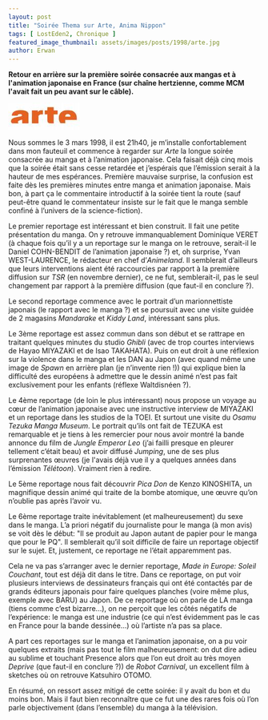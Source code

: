 ```yaml
---
layout: post
title: "Soirée Thema sur Arte, Anima Nippon"
tags: [ LostEden2, Chronique ]
featured_image_thumbnail: assets/images/posts/1998/arte.jpg
author: Erwan
---
```


**Retour en arrière sur la première soirée consacrée aux mangas et à l'animation japonaise en France (sur chaîne hertzienne, comme MCM l'avait fait un peu avant sur le câble).**

![Image](assets/images/posts/1998/arte.jpg#left) 

Nous sommes le 3 mars 1998, il est 21h40, je m’installe confortablement dans mon fauteuil et commence à regarder sur *Arte* la longue soirée consacrée au manga et à l’animation japonaise. Cela faisait déjà cinq mois que la soirée était sans cesse retardée et j’espérais que l’émission serait à la hauteur de mes espérances. Première mauvaise surprise, la confusion est faite dès les premières minutes entre manga et animation japonaise. Mais bon, à part ça le commentaire introductif à la soirée tient la route (sauf peut-être quand le commentateur insiste sur le fait que le manga semble confiné à l’univers de la science-fiction).

Le premier reportage est intéressant et bien construit. Il fait une petite présentation du manga. On y retrouve immanquablement Dominique VERET (à chaque fois qu’il y a un reportage sur le manga on le retrouve, serait-il le Daniel COHN-BENDIT de l’animation japonaise ?) et, oh surprise, Yvan WEST-LAURENCE, le rédacteur en chef d’*Animeland*. Il semblerait d’ailleurs que leurs interventions aient été raccourcies par rapport à la première diffusion sur *TSR* (en novembre dernier), ce ne fut, semblerait-il, pas le seul changement par rapport à la première diffusion (que faut-il en conclure ?).

Le second reportage commence avec le portrait d’un marionnettiste japonais (le rapport avec le manga ?) et se poursuit avec une visite guidée de 2 magasins *Mandarake* et *Kiddy Land*, intéressant sans plus.

Le 3ème reportage est assez commun dans son début et se rattrape en traitant quelques minutes du studio *Ghibli* (avec de trop courtes interviews de Hayao MIYAZAKI et de Isao TAKAHATA). Puis on eut droit à une réflexion sur la violence dans le manga et les DAN au Japon (avec quand même une image de *Spawn* en arrière plan (je n’invente rien !)) qui explique bien la difficulté des européens à admettre que le dessin animé n’est pas fait exclusivement pour les enfants (réflexe Waltdisnéen ?).

Le 4ème reportage (de loin le plus intéressant) nous propose un voyage au cœur de l’animation japonaise avec une instructive interview de MIYAZAKI et un reportage dans les studios de la TOEI. Et surtout une visite du *Osamu Tezuka Manga Museum*. Le portrait qu’ils ont fait de TEZUKA est remarquable et je tiens à les remercier pour nous avoir montré la bande annonce du film de *Jungle Emperor Leo* (j’ai failli presque en pleurer tellement c’était beau) et avoir diffusé *Jumping*, une de ses plus surprenantes œuvres (je l'avais déjà vue il y a quelques années dans l’émission *Télétoon*). Vraiment rien à redire.

Le 5ème reportage nous fait découvrir *Pica Don* de Kenzo KINOSHITA, un magnifique dessin animé qui traite de la bombe atomique, une œuvre qu’on n’oublie pas après l’avoir vu.

Le 6ème reportage traite inévitablement (et malheureusement) du sexe dans le manga. L’a priori négatif du journaliste pour le manga (à mon avis) se voit dès le début: "Il se produit au Japon autant de papier pour le manga que pour le PQ". Il semblerait qu’il soit difficile de faire un reportage objectif sur le sujet. Et, justement, ce reportage ne l’était apparemment pas.

Cela ne va pas s’arranger avec le dernier reportage, *Made in Europe: Soleil Couchant*, tout est déjà dit dans le titre. Dans ce reportage, on put voir plusieurs interviews de dessinateurs français qui ont été contactés par de grands éditeurs japonais pour faire quelques planches (voire même plus, exemple avec BARU) au Japon. De ce reportage où on parle de LA manga (tiens comme c’est bizarre...), on ne perçoit que les côtés négatifs de l’expérience: le manga est une industrie (ce qui n’est évidemment pas le cas en France pour la bande dessinée...) où l’artiste n’a pas sa place.

A part ces reportages sur le manga et l’animation japonaise, on a pu voir quelques extraits (mais pas tout le film malheureusement: on dut dire adieu au sublime et touchant Presence alors que l’on eut droit au très moyen *Deprive* (que faut-il en conclure ?)) de *Robot Carnival*, un excellent film à sketches où on retrouve Katsuhiro OTOMO.

En résumé, on ressort assez mitigé de cette soirée: il y avait du bon et du moins bon. Mais il faut bien reconnaître que ce fut une des rares fois où l’on parle objectivement (dans l’ensemble) du manga à la télévision.

